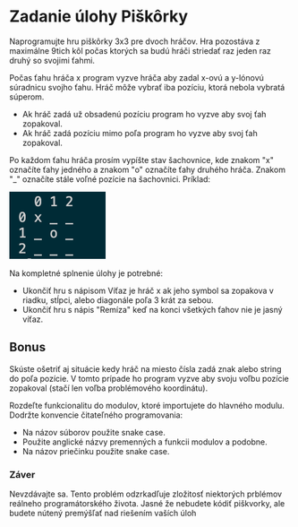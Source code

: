 # Zadanie úlohy Piškôrky
Naprogramujte hru piškôrky 3x3 pre dvoch hráčov. Hra pozostáva z maximálne 9tich kôl počas ktorých sa budú hráči striedať raz jeden raz druhý so svojimi ťahmi. 

Počas ťahu hráča x program vyzve hráča aby zadal x-ovú a y-lónovú súradnicu svojho ťahu. Hráč môže vybrať iba pozíciu, ktorá nebola vybratá súperom. 
- Ak hráč zadá už obsadenú pozíciu program ho vyzve aby svoj ťah zopakoval.
- Ak hráč zadá pozíciu mimo poľa program ho vyzve aby svoj ťah zopakoval.

Po každom ťahu hráča prosím vypíšte stav šachovnice, kde znakom "x" označíte ťahy jedného a znakom "o" označíte ťahy druhého hráča. Znakom "_" označíte stále voľné pozície na šachovnici. Príklad:

<img src="pictures/gameField.png">

Na kompletné splnenie úlohy je potrebné:
- Ukončiť hru s nápisom Víťaz je hráč x ak jeho symbol sa zopakova v riadku, stĺpci, alebo diagonále poľa 3 krát za sebou.
- Ukončiť hru s nápis "Remíza" keď na konci všetkých ťahov nie je jasný víťaz.

## Bonus
Skúste ošetriť aj situácie kedy hráč na miesto čísla zadá znak alebo string do poľa pozície. V tomto prípade ho program vyzve aby svoju voľbu pozície zopakoval (stačí len voľba problémového koordinátu). 

Rozdeľte funkcionalitu do modulov, ktoré importujete do hlavného modulu. Dodržte konvencie čitateľného programovania: 
- Na názov súborov použite snake case.
- Použite anglické názvy premenných a funkcii modulov a podobne.
- Na názov priečinku použite snake case.

### Záver 
Nevzdávajte sa. Tento problém odzrkadľuje zložitosť niektorých prblémov reálneho programátorského života. Jasné že nebudete kódiť piškvorky, ale budete nútený premýšľať nad riešením vaších úloh